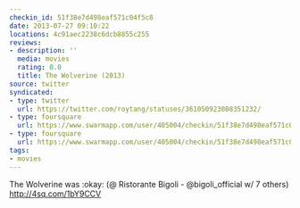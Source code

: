 ```yaml
---
checkin_id: 51f38e7d498eaf571c04f5c8
date: 2013-07-27 09:10:22
locations: 4c91aec2238c6dcb8855c255
reviews:
- description: ''
  media: movies
  rating: 0.0
  title: The Wolverine (2013)
source: twitter
syndicated:
- type: twitter
  url: https://twitter.com/roytang/statuses/361050923088351232/
- type: foursquare
  url: https://www.swarmapp.com/user/405004/checkin/51f38e7d498eaf571c04f5c8?s=pqV5wSj7DdNKx4Dcua1kN0KpHoQ&ref=tw
- type: foursquare
  url: https://www.swarmapp.com/user/405004/checkin/51f38e7d498eaf571c04f5c8?s=pqV5wSj7DdNKx4Dcua1kN0KpHoQ&ref=tw
tags:
- movies
---
```


The Wolverine was :okay: (@ Ristorante Bigoli - @bigoli_official w/ 7 others) http://4sq.com/1bY9CCV